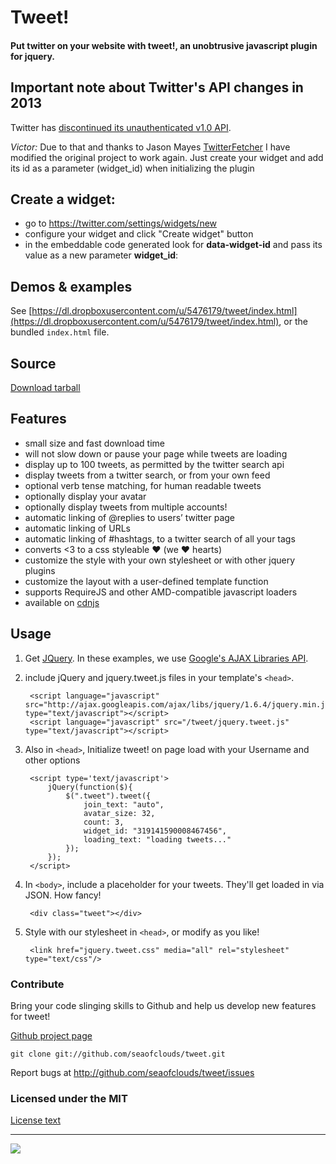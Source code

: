 # Tweet!
#### Put twitter on your website with tweet!, an unobtrusive javascript plugin for jquery.

## Important note about Twitter's API changes in 2013

Twitter has <a href="https://dev.twitter.com/docs/api/1.1/overview">discontinued
its unauthenticated v1.0 API</a>.

<em>Victor:</em> Due to that and thanks to Jason Mayes <a href="http://jasonmayes.com/projects/twitterApi/#sthash.Nvi8TTYJ.dpbs">TwitterFetcher</a> I have modified the original project to work again. Just create your widget and add its id as a parameter (widget_id) when initializing the plugin 


## Create a widget:

* go to <a href="https://twitter.com/settings/widgets/new">https://twitter.com/settings/widgets/new</a>
* configure your widget and click "Create widget" button
* in the embeddable code generated look for <b>data-widget-id</b> and pass its value as a new parameter <b>widget_id</b>:

## Demos & examples

See [https://dl.dropboxusercontent.com/u/5476179/tweet/index.html](https://dl.dropboxusercontent.com/u/5476179/tweet/index.html), or the bundled `index.html` file.

## Source

[Download tarball](http://github.com/seaofclouds/tweet/tarball/master)

## Features

  * small size and fast download time
  * will not slow down or pause your page while tweets are loading
  * display up to 100 tweets, as permitted by the twitter search api
  * display tweets from a twitter search, or from your own feed
  * optional verb tense matching, for human readable tweets
  * optionally display your avatar
  * optionally display tweets from multiple accounts!
  * automatic linking of @replies to users’ twitter page
  * automatic linking of URLs
  * automatic linking of #hashtags, to a twitter search of all your tags
  * converts <3 to a css styleable ♥ (we ♥ hearts)
  * customize the style with your own stylesheet or with other jquery plugins
  * customize the layout with a user-defined template function
  * supports RequireJS and other AMD-compatible javascript loaders
  * available on [cdnjs](http://cdnjs.com)

## Usage

1. Get [JQuery](http://jquery.com/). In these examples, we use [Google's AJAX Libraries API](http://code.google.com/apis/ajaxlibs/).


2. include jQuery and jquery.tweet.js files in your template's `<head>`.

        <script language="javascript" src="http://ajax.googleapis.com/ajax/libs/jquery/1.6.4/jquery.min.js" type="text/javascript"></script>
        <script language="javascript" src="/tweet/jquery.tweet.js" type="text/javascript"></script>

3. Also in `<head>`, Initialize tweet! on page load with your Username and other options

        <script type='text/javascript'>
            jQuery(function($){
                $(".tweet").tweet({
                    join_text: "auto",
                    avatar_size: 32,
                    count: 3,
                    widget_id: "319141590008467456",
                    loading_text: "loading tweets..."
                });
            });
        </script>

4. In `<body>`, include a placeholder for your tweets. They'll get loaded in via JSON. How fancy!

        <div class="tweet"></div>

5. Style with our stylesheet in `<head>`, or modify as you like!

        <link href="jquery.tweet.css" media="all" rel="stylesheet" type="text/css"/>


### Contribute

Bring your code slinging skills to Github and help us develop new features for tweet!

[Github project page](http://github.com/seaofclouds/tweet/)

    git clone git://github.com/seaofclouds/tweet.git

Report bugs at http://github.com/seaofclouds/tweet/issues

### Licensed under the MIT

[License text](http://www.opensource.org/licenses/mit-license.php)

<hr>

[![](http://api.coderwall.com/purcell/endorsecount.png)](http://coderwall.com/purcell)
